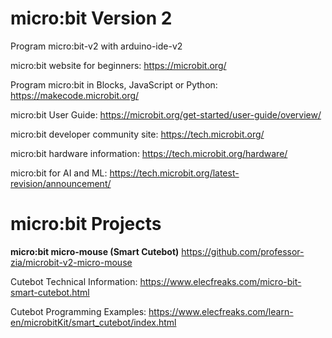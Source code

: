 # micro:bit Version 2
Program micro:bit-v2 with arduino-ide-v2

micro:bit website for beginners: https://microbit.org/

Program micro:bit in Blocks, JavaScript or Python: https://makecode.microbit.org/

micro:bit User Guide: https://microbit.org/get-started/user-guide/overview/

micro:bit developer community site: https://tech.microbit.org/

micro:bit hardware information: https://tech.microbit.org/hardware/

micro:bit for AI and ML: https://tech.microbit.org/latest-revision/announcement/

# micro:bit Projects

**micro:bit micro-mouse (Smart Cutebot)** https://github.com/professor-zia/microbit-v2-micro-mouse

Cutebot Technical Information: https://www.elecfreaks.com/micro-bit-smart-cutebot.html

Cutebot Programming Examples: https://www.elecfreaks.com/learn-en/microbitKit/smart_cutebot/index.html
